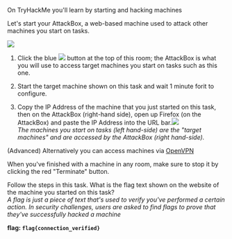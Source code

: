 On TryHackMe you'll learn by starting and hacking machines

Let's start your AttackBox, a web-based machine used to attack other machines you start on tasks.

  

![](https://tryhackme-images.s3.amazonaws.com/user-uploads/5f04259cf9bf5b57aed2c476/room-content/5f04259cf9bf5b57aed2c476-1720781853281.png)

  

1. Click the blue ![](https://tryhackme-images.s3.amazonaws.com/user-uploads/5f04259cf9bf5b57aed2c476/room-content/5f04259cf9bf5b57aed2c476-1720788820952.png) button at the top of this room; the AttackBox is what you will use to access target machines you start on tasks such as this one.  
    
2. Start the target machine shown on this task and wait 1 minute forit to configure.  
    
3. Copy the IP Address of the machine that you just started on this task, then on the AttackBox (right-hand side), open up Firefox (on the AttackBox) and paste the IP Address into the URL bar.![](https://tryhackme-images.s3.amazonaws.com/user-uploads/5f04259cf9bf5b57aed2c476/room-content/5f04259cf9bf5b57aed2c476-1720790389251.png)  
    _The machines you start on tasks (left hand-side) are the "target machines" and are accessed by the AttackBox (right hand-side)._

(Advanced) Alternatively you can access machines via [OpenVPN](https://tryhackme.com/access?o=vpn)

When you've finished with a machine in any room, make sure to stop it by clicking the red "Terminate" button.

Follow the steps in this task. What is the flag text shown on the website of the machine you started on this task?  
_A flag is just a piece of text that's used to verify you've performed a certain action. In security challenges, users are asked to find flags to prove that they've successfully hacked a machine_

**flag: `flag{connection_verified}`**